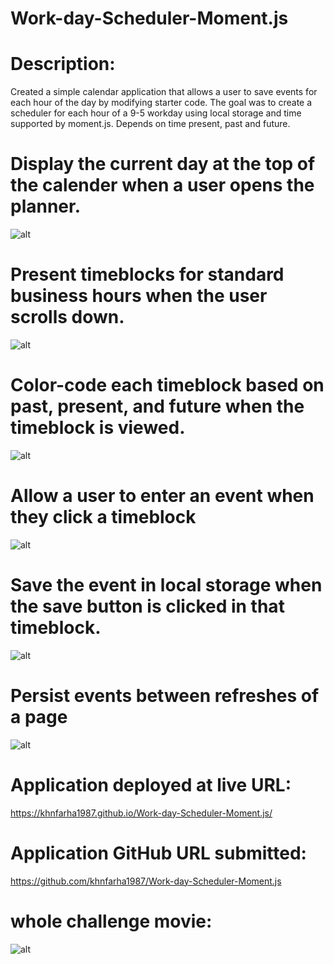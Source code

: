 # Work-day-Scheduler-Moment.js

# Description:
Created a simple calendar application that allows a user to save events for each hour of the day by modifying starter code.
The goal was to create a scheduler for each hour of a 9-5 workday using local storage and time supported by moment.js.
Depends on time present, past and future.

# Display the current day at the top of the calender when a user opens the planner.
![alt](./images/img-1.png)

# Present timeblocks for standard business hours when the user scrolls down.
![alt](./images/img-2.png)

# Color-code each timeblock based on past, present, and future when the timeblock is viewed.
![alt](./images/img-3.png)

# Allow a user to enter an event when they click a timeblock
![alt](./images/img-4.png)

# Save the event in local storage when the save button is clicked in that timeblock.
![alt](./images/img-5.png)

# Persist events between refreshes of a page
![alt](./images/img-6.png)

# Application deployed at live URL:
https://khnfarha1987.github.io/Work-day-Scheduler-Moment.js/

# Application GitHub URL submitted:
https://github.com/khnfarha1987/Work-day-Scheduler-Moment.js

# whole challenge movie:
![alt](./images/movie.gif)